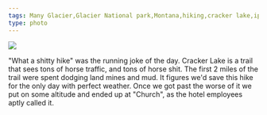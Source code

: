 ```yaml
---
tags: Many Glacier,Glacier National park,Montana,hiking,cracker lake,iphoneography,vscocam,original content
type: photo
---
```

<img src="http://24.media.tumblr.com/e69700e2570e9fe100c60eaf2e0507c9/tumblr_mt2qjcklk71rdkc0do3_1280.jpg" />

<p>"What a shitty hike" was the running joke of the day. Cracker Lake is a trail that sees tons of horse traffic, and tons of horse shit. The first 2 miles of the trail were spent dodging land mines and mud. It figures we'd save this hike for the only day with perfect weather. O<span>nce we got past the worse of it we put on some altitude and ended up at "Church", as the hotel employees aptly called it.&nbsp;</span></p>
